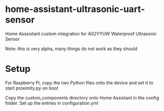 # home-assistant-ultrasonic-uart-sensor
Home Asssistant custom integration for A02YYUW Waterproof Ultrasonic Sensor

Note: this is very alpha, many things do not work as they should

# Setup
For Raspberry Pi, copy the two Python files onto the device and set it to start proximity.py on boot

Copy the custom_components directory onto Home Assistant in the config folder. Set up the entries in configuration.yml
